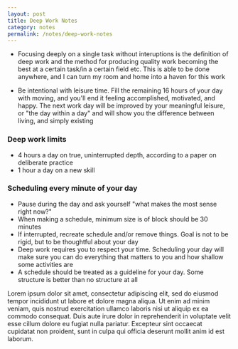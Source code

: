 ```yaml
---
layout: post
title: Deep Work Notes
category: notes
permalink: /notes/deep-work-notes
---
```


- Focusing deeply on a single task without interuptions is the definition of deep work and the method for producing quality work becoming the best at a certain task/in a certain field etc. This is able to be done anywhere, and I can turn my room and home into a haven for this work

- Be intentional with leisure time. Fill the remaining 16 hours of your day with moving, and you'll end it feeling accomplished, motivated, and happy. The next work day will be improved by your meaningful leisure, or "the day within a day" and will show you the difference between living, and simply existing

### Deep work limits
- 4 hours a day on true, uninterrupted depth, according to a paper on deliberate practice
- 1 hour a day on a new skill

### Scheduling every minute of your day
- Pause during the day and ask yourself "what makes the most sense right now?"
- When making a schedule, minimum size is of block should be 30 minutes
- If interrupted, recreate schedule and/or remove things. Goal is not to be rigid, but to be thoughtful about your day
- Deep work requires you to respect your time. Scheduling your day will make sure you can do everything that matters to you and how shallow some activities are
- A schedule should be treated as a guideline for your day. Some structure is better than no structure at all

Lorem ipsum dolor sit amet, consectetur adipiscing elit, sed do eiusmod tempor incididunt ut labore et dolore magna aliqua. Ut enim ad minim veniam, quis nostrud exercitation ullamco laboris nisi ut aliquip ex ea commodo consequat. Duis aute irure dolor in reprehenderit in voluptate velit esse cillum dolore eu fugiat nulla pariatur. Excepteur sint occaecat cupidatat non proident, sunt in culpa qui officia deserunt mollit anim id est laborum.
